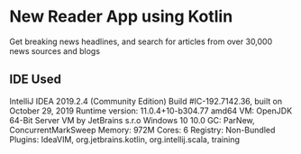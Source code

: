 # New Reader App using Kotlin

Get breaking news headlines, and search for articles from over 30,000 news sources and blogs

## IDE Used


IntelliJ IDEA 2019.2.4 (Community Edition)
Build #IC-192.7142.36, built on October 29, 2019
Runtime version: 11.0.4+10-b304.77 amd64
VM: OpenJDK 64-Bit Server VM by JetBrains s.r.o
Windows 10 10.0
GC: ParNew, ConcurrentMarkSweep
Memory: 972M
Cores: 6
Registry: 
Non-Bundled Plugins: IdeaVIM, org.jetbrains.kotlin, org.intellij.scala, training
